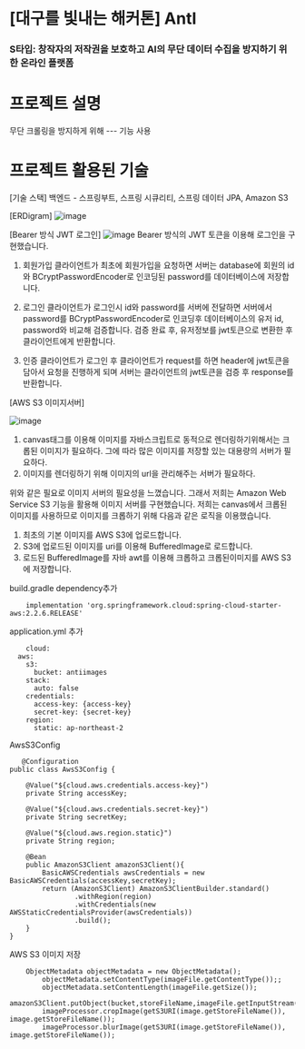 # [대구를 빛내는 해커톤] AntI
### S타입: 창작자의 저작권을 보호하고 AI의 무단 데이터 수집을 방지하기 위한 온라인 플랫폼

# 프로젝트 설명
무단 크롤링을 방지하게 위해
--- 기능 사용

# 프로젝트 활용된 기술

[기술 스택]
백엔드 - 스프링부트, 스프링 시큐리티, 스프링 데이터 JPA, Amazon S3




[ERDigram]
![image](https://github.com/NinkatS/anti/assets/91305949/091aac0a-4d6f-4c06-b2b9-65e57d34ef08)


[Bearer 방식 JWT 로그인] 
![image](https://github.com/NinkatS/anti/assets/91305949/a1bbd5e3-e28f-4cf6-a0dc-6b304ccc034e)
Bearer 방식의 JWT 토큰을 이용해 로그인을 구현했습니다.

1. 회원가입
클라이언트가 최초에 회원가입을 요청하면 서버는 database에 회원의 id와 BCryptPasswordEncoder로 인코딩된 password를 데이터베이스에 저장합니다.

2. 로그인
클라이언트가 로그인시 id와 password를 서버에 전달하면 서버에서 password를 BCryptPasswordEncoder로
인코딩후 데이터베이스의 유저 id, password와 비교해 검증합니다.
검증 완료 후, 유저정보를 jwt토큰으로 변환한 후 클라이언트에게 반환합니다.

3. 인증
클라이언트가 로그인 후 클라이언트가 request를 하면 header에 jwt토큰을 담아서 요청을 진행하게 되며 서버는
클라이언트의 jwt토큰을 검증 후 response를 반환합니다.

[AWS S3 이미지서버]

![image](https://github.com/NinkatS/anti/assets/91305949/9807a9fd-2e27-407a-b474-11f7b08d1501)


1. canvas태그를 이용해 이미지를 자바스크립트로 동적으로 렌더링하기위해서는 크롭된 이미지가 필요하다. 그에 따라 많은 이미지를 저장할 있는 대용량의 서버가 필요하다.
2. 이미지를 렌더링하기 위해 이미지의 url을 관리해주는 서버가 필요하다.

위와 같은 필요로 이미지 서버의 필요성을 느꼈습니다. 그래서 저희는 Amazon Web Service S3 기능을 활용해 이미지 서버를 구현했습니다.
저희는 canvas에서 크롭된 이미지를 사용하므로 이미지를 크롭하기 위해 다음과 같은 로직을 이용했습니다.
1. 최초의 기본 이미지를 AWS S3에 업로드합니다.
2. S3에 업로드된 이미지를 uri를 이용해 BufferedImage로 로드합니다.
3. 로드된 BufferedImage를 자바 awt를 이용해 크롭하고 크롭된이미지를 AWS S3에 저장합니다.

build.gradle dependency추가
```
    implementation 'org.springframework.cloud:spring-cloud-starter-aws:2.2.6.RELEASE'
```

application.yml 추가
```
    cloud:
  aws:
    s3:
      bucket: antiimages
    stack:
      auto: false
    credentials:
      access-key: {access-key}
      secret-key: {secret-key}
    region:
      static: ap-northeast-2

```
AwsS3Config
```
   @Configuration
public class AwsS3Config {

    @Value("${cloud.aws.credentials.access-key}")
    private String accessKey;

    @Value("${cloud.aws.credentials.secret-key}")
    private String secretKey;

    @Value("${cloud.aws.region.static}")
    private String region;

    @Bean
    public AmazonS3Client amazonS3Client(){
        BasicAWSCredentials awsCredentials = new BasicAWSCredentials(accessKey,secretKey);
        return (AmazonS3Client) AmazonS3ClientBuilder.standard()
                .withRegion(region)
                .withCredentials(new AWSStaticCredentialsProvider(awsCredentials))
                .build();
    }
}

```
AWS S3 이미지 저장
```
    ObjectMetadata objectMetadata = new ObjectMetadata();
        objectMetadata.setContentType(imageFile.getContentType());;
        objectMetadata.setContentLength(imageFile.getSize());
        amazonS3Client.putObject(bucket,storeFileName,imageFile.getInputStream(),objectMetadata);
        imageProcessor.cropImage(getS3URI(image.getStoreFileName()), image.getStoreFileName());
        imageProcessor.blurImage(getS3URI(image.getStoreFileName()), image.getStoreFileName());
```


